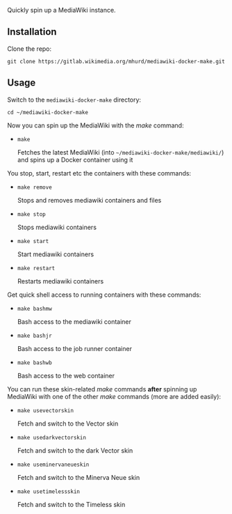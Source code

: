 Quickly spin up a MediaWiki instance.

## Installation 

Clone the repo:

    git clone https://gitlab.wikimedia.org/mhurd/mediawiki-docker-make.git

## Usage

Switch to the `mediawiki-docker-make` directory:

    cd ~/mediawiki-docker-make

Now you can spin up the MediaWiki with the *make* command:
-   ```
    make
     ```
    Fetches the latest MediaWiki (into `~/mediawiki-docker-make/mediawiki/`) and spins up a Docker container using it

You stop, start, restart etc the containers with these commands:
-   ```
    make remove
     ```
    Stops and removes mediawiki containers and files
-   ```
    make stop
     ```
    Stops mediawiki containers
-   ```
    make start
     ```
    Start mediawiki containers
-   ```
    make restart
     ```
    Restarts mediawiki containers

Get quick shell access to running containers with these commands:
-   ```
    make bashmw
     ```
    Bash access to the mediawiki container
-   ```
    make bashjr
     ```
    Bash access to the job runner container
-   ```
    make bashwb
     ```
    Bash access to the web container

You can run these skin-related *make* commands **after** spinning up MediaWiki with one of the other *make* commands (more are added easily):

-   ```
    make usevectorskin
     ```
    Fetch and switch to the Vector skin
-   ```
    make usedarkvectorskin
     ```
    Fetch and switch to the dark Vector skin
-   ```
    make useminervaneueskin
     ```
    Fetch and switch to the Minerva Neue skin
-   ```
    make usetimelessskin
     ```
    Fetch and switch to the Timeless skin